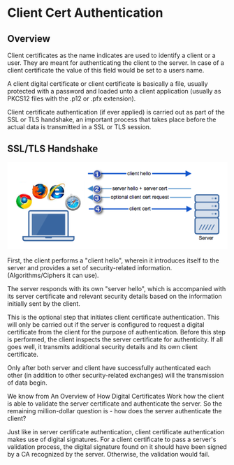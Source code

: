 # Client Cert Authentication
## Overview
Client certificates as the name indicates are used to identify a client or a user. They are meant for authenticating the client to the server. In case of a client certificate the value of this field would be set to a users name.

A client digital certificate or client certificate is basically a file, usually protected with a password and loaded unto a client application (usually as PKCS12 files with the .p12 or .pfx extension).

Client certificate authentication (if ever applied) is carried out as part of the SSL or TLS handshake, an important process that takes place before the actual data is transmitted in a SSL or TLS session.

## SSL/TLS Handshake
![alt text](./assets/ssl_tls_handshake.png)

First, the client performs a "client hello", wherein it introduces itself to the server and provides a set of security-related information. (Algorithms/Ciphers it can use).

The server responds with its own "server hello", which is accompanied with its server certificate and relevant security details based on the information initially sent by the client.

This is the optional step that initiates client certificate authentication. This will only be carried out if the server is configured to request a digital certificate from the client for the purpose of authentication.
Before this step is performed, the client inspects the server certificate for authenticity. If all goes well, it transmits additional security details and its own client certificate.

Only after both server and client have successfully authenticated each other (in addition to other security-related exchanges) will the transmission of data begin.

We know from An Overview of How Digital Certificates Work how the client is able to validate the server certificate and authenticate the server. So the remaining million-dollar question is - how does the server authenticate the client?

Just like in server certificate authentication, client certificate authentication makes use of digital signatures. For a client certificate to pass a server's validation process, the digital signature found on it should have been signed by a CA recognized by the server. Otherwise, the validation would fail.

